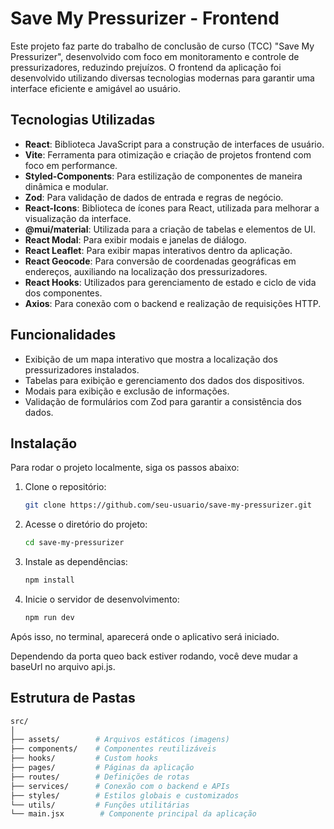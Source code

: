 # Save My Pressurizer - Frontend

Este projeto faz parte do trabalho de conclusão de curso (TCC) "Save My Pressurizer", desenvolvido com foco em monitoramento e controle de pressurizadores, reduzindo prejuízos. O frontend da aplicação foi desenvolvido utilizando diversas tecnologias modernas para garantir uma interface eficiente e amigável ao usuário.

## Tecnologias Utilizadas

- **React**: Biblioteca JavaScript para a construção de interfaces de usuário.
- **Vite**: Ferramenta para otimização e criação de projetos frontend com foco em performance.
- **Styled-Components**: Para estilização de componentes de maneira dinâmica e modular.
- **Zod**: Para validação de dados de entrada e regras de negócio.
- **React-Icons**: Biblioteca de ícones para React, utilizada para melhorar a visualização da interface.
- **@mui/material**: Utilizada para a criação de tabelas e elementos de UI.
- **React Modal**: Para exibir modais e janelas de diálogo.
- **React Leaflet**: Para exibir mapas interativos dentro da aplicação.
- **React Geocode**: Para conversão de coordenadas geográficas em endereços, auxiliando na localização dos pressurizadores.
- **React Hooks**: Utilizados para gerenciamento de estado e ciclo de vida dos componentes.
- **Axios**: Para conexão com o backend e realização de requisições HTTP.

## Funcionalidades

- Exibição de um mapa interativo que mostra a localização dos pressurizadores instalados.
- Tabelas para exibição e gerenciamento dos dados dos dispositivos.
- Modais para exibição e exclusão de informações.
- Validação de formulários com Zod para garantir a consistência dos dados.

## Instalação

Para rodar o projeto localmente, siga os passos abaixo:

1. Clone o repositório:

   ```bash
   git clone https://github.com/seu-usuario/save-my-pressurizer.git

2. Acesse o diretório do projeto:
   ```bash
   cd save-my-pressurizer

3. Instale as dependências:
   ```bash
   npm install

4. Inicie o servidor de desenvolvimento:
   ```bash
   npm run dev

Após isso, no terminal, aparecerá onde o aplicativo será iniciado.

Dependendo da porta queo back estiver rodando, você deve mudar a baseUrl no arquivo api.js.

## Estrutura de Pastas

```bash
src/
│
├── assets/        # Arquivos estáticos (imagens)
├── components/    # Componentes reutilizáveis
├── hooks/         # Custom hooks
├── pages/         # Páginas da aplicação
├── routes/        # Definições de rotas
├── services/      # Conexão com o backend e APIs
├── styles/        # Estilos globais e customizados
└── utils/         # Funções utilitárias
└── main.jsx        # Componente principal da aplicação
